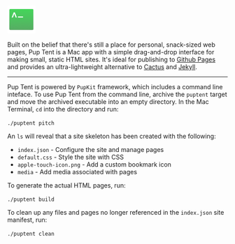 ![](https://raw.githubusercontent.com/toddheasley/puptent/master/PupTent/Images.xcassets/AppIcon.appiconset/AppIcon-32@2x.png)

Built on the belief that there's still a place for personal, snack-sized web pages, Pup Tent is a Mac app with a simple drag-and-drop interface for making small, static HTML sites. It's ideal for publishing to [Github Pages](https://pages.github.com) and provides an ultra-lightweight alternative to [Cactus](https://github.com/koenbok/Cactus) and [Jekyll](http://jekyllrb.com).

---

Pup Tent is powered by `PupKit` framework, which includes a command line inteface. To use Pup Tent from the command line, archive the `puptent` target and move the archived executable into an empty directory. In the Mac Terminal, `cd` into the directory and run:

`./puptent pitch`

An `ls` will reveal that a site skeleton has been created with the following:

* `index.json` - Configure the site and manage pages
* `default.css` - Style the site with CSS
* `apple-touch-icon.png` - Add a custom bookmark icon 
* `media` - Add media associated with pages

To generate the actual HTML pages, run:

`./puptent build`

To clean up any files and pages no longer referenced in the `index.json` site manifest, run:

`./puptent clean`